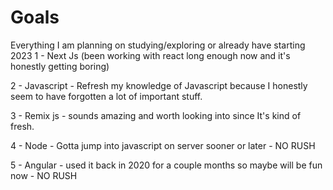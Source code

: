 # Goals
Everything I am planning on studying/exploring or already have starting 2023
1 - Next Js (been working with react long enough now and it's honestly getting boring)

2 - Javascript - Refresh my knowledge of Javascript because I honestly seem to have forgotten a lot of important stuff.

3 - Remix js - sounds amazing and worth looking into since It's kind of fresh.

4 - Node - Gotta jump into javascript on server sooner or later - NO RUSH

5 - Angular - used it back in 2020 for a couple months so maybe will be fun now - NO RUSH 
